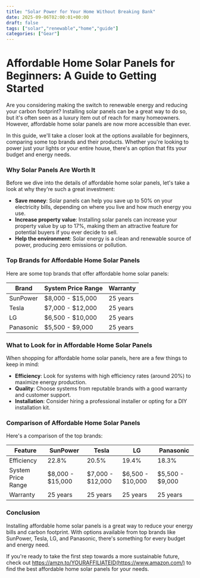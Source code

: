 ```yaml
---
title: "Solar Power for Your Home Without Breaking Bank"
date: 2025-09-06T02:00:01+00:00
draft: false
tags: ["solar","renewable","home","guide"]
categories: ["Gear"]
---
```


**Affordable Home Solar Panels for Beginners: A Guide to Getting Started**
==================================================================

Are you considering making the switch to renewable energy and reducing your carbon footprint? Installing solar panels can be a great way to do so, but it's often seen as a luxury item out of reach for many homeowners. However, affordable home solar panels are now more accessible than ever.

In this guide, we'll take a closer look at the options available for beginners, comparing some top brands and their products. Whether you're looking to power just your lights or your entire house, there's an option that fits your budget and energy needs.

### Why Solar Panels Are Worth It

Before we dive into the details of affordable home solar panels, let's take a look at why they're such a great investment:

* **Save money**: Solar panels can help you save up to 50% on your electricity bills, depending on where you live and how much energy you use.
* **Increase property value**: Installing solar panels can increase your property value by up to 17%, making them an attractive feature for potential buyers if you ever decide to sell.
* **Help the environment**: Solar energy is a clean and renewable source of power, producing zero emissions or pollution.

### Top Brands for Affordable Home Solar Panels

Here are some top brands that offer affordable home solar panels:

| Brand | System Price Range | Warranty |
| --- | --- | --- |
| SunPower | $8,000 - $15,000 | 25 years |
| Tesla | $7,000 - $12,000 | 25 years |
| LG | $6,500 - $10,000 | 25 years |
| Panasonic | $5,500 - $9,000 | 25 years |

### What to Look for in Affordable Home Solar Panels

When shopping for affordable home solar panels, here are a few things to keep in mind:

* **Efficiency**: Look for systems with high efficiency rates (around 20%) to maximize energy production.
* **Quality**: Choose systems from reputable brands with a good warranty and customer support.
* **Installation**: Consider hiring a professional installer or opting for a DIY installation kit.

### Comparison of Affordable Home Solar Panels

Here's a comparison of the top brands:

| Feature | SunPower | Tesla | LG | Panasonic |
| --- | --- | --- | --- | --- |
| Efficiency | 22.8% | 20.5% | 19.4% | 18.3% |
| System Price Range | $8,000 - $15,000 | $7,000 - $12,000 | $6,500 - $10,000 | $5,500 - $9,000 |
| Warranty | 25 years | 25 years | 25 years | 25 years |

### Conclusion

Installing affordable home solar panels is a great way to reduce your energy bills and carbon footprint. With options available from top brands like SunPower, Tesla, LG, and Panasonic, there's something for every budget and energy need.

If you're ready to take the first step towards a more sustainable future, check out https://amzn.to/YOURAFFILIATEID(https://www.amazon.com/) to find the best affordable home solar panels for your needs.
